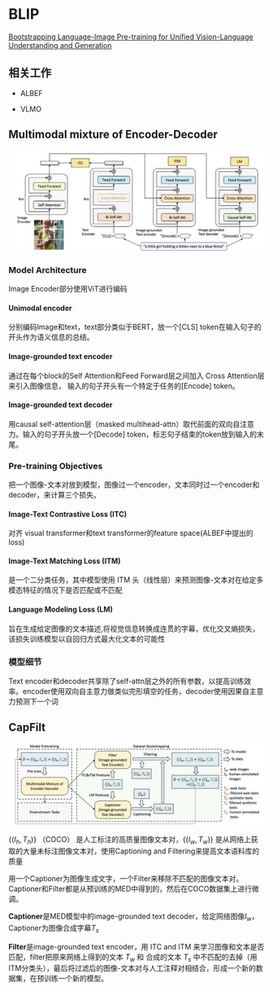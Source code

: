 # BLIP

[Bootstrapping Language-Image Pre-training for Unified Vision-Language Understanding and Generation](https://arxiv.org/abs/2201.12086)

## 相关工作

- ALBEF

- VLMO

## Multimodal mixture of Encoder-Decoder

![alt text](../img/VLP/BLIP1.png)

### Model Architecture

Image Encoder部分使用ViT进行编码

#### Unimodal encoder

分别编码Image和text，text部分类似于BERT，放一个[CLS] token在输入句子的开头作为语义信息的总结。

#### Image-grounded text encoder

通过在每个block的Self Attention和Feed Forward层之间加入 Cross Attention层来引入图像信息， 输入的句子开头有一个特定于任务的[Encode] token。

#### Image-grounded text decoder

用causal self-attention层（masked multihead-attn）取代前面的双向自注意力。输入的句子开头放一个[Decode] token，标志句子结束的token放到输入的末尾。

### Pre-training Objectives

把一个图像-文本对放到模型，图像过一个encoder，文本同时过一个encoder和decoder，来计算三个损失。

#### Image-Text Contrastive Loss (ITC)

对齐 visual transformer和text transformer的feature space(ALBEF中提出的loss)

#### Image-Text Matching Loss (ITM)

是一个二分类任务，其中模型使用 ITM 头（线性层）来预测图像-文本对在给定多模态特征的情况下是否匹配或不匹配

#### Language Modeling Loss (LM)

旨在生成给定图像的文本描述,将视觉信息转换成连贯的字幕，优化交叉熵损失，该损失训练模型以自回归方式最大化文本的可能性

### 模型细节

Text encoder和decoder共享除了self-attn层之外的所有参数，以提高训练效率。encoder使用双向自主意力做类似完形填空的任务，decoder使用因果自主意力预测下一个词

## CapFilt

![alt text](../img/VLP/BLIP2.png)

$\{ (I_h,T_h) \}$ （COCO） 是人工标注的高质量图像文本对，$\{ (I_w,T_w) \}$ 是从网络上获取的大量未标注图像文本对，使用Captioning and Filtering来提高文本语料库的质量

用一个Captioner为图像生成文字，一个Filter来移除不匹配的图像文本对。Captioner和Filter都是从预训练的MED中得到的，然后在COCO数据集上进行微调。

**Captioner**是MED模型中的image-grounded text decoder，给定网络图像$I_w$， Captioner为图像合成字幕$T_s$

**Filter**是image-grounded text encoder，用 ITC and ITM 来学习图像和文本是否匹配，filter把原来网络上得到的文本 $T_w$ 和 合成的文本 $T_s$ 中不匹配的去掉（用ITM分类头），最后将过滤后的图像-文本对与人工注释对相结合，形成一个新的数据集，在预训练一个新的模型。
